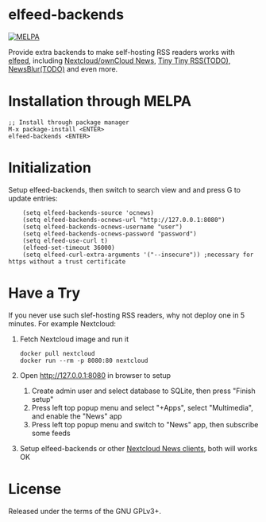 elfeed-backends
==============
[![MELPA](http://melpa.org/packages/elfeed-org-badge.svg)](http://melpa.org/#/elfeed-org)

Provide extra backends to make self-hosting RSS readers works
with [elfeed](https://github.com/skeeto/elfeed),
including
[Nextcloud/ownCloud News](https://nextcloud.com/),
[Tiny Tiny RSS(TODO)](https://tt-rss.org/fox/tt-rss),
[NewsBlur(TODO)](https://newsblur.com/) and even more.

# Installation through MELPA

    ;; Install through package manager
    M-x package-install <ENTER>
    elfeed-backends <ENTER>

# Initialization
Setup elfeed-backends, then switch to search view and and press G to update entries:

        (setq elfeed-backends-source 'ocnews)
        (setq elfeed-backends-ocnews-url "http://127.0.0.1:8080")
        (setq elfeed-backends-ocnews-username "user")
        (setq elfeed-backends-ocnews-password "password")
        (setq elfeed-use-curl t)
        (elfeed-set-timeout 36000)
        (setq elfeed-curl-extra-arguments '("--insecure")) ;necessary for https without a trust certificate

# Have a Try
If you never use such slef-hosting RSS readers, why not deploy one in 5 minutes. For
example Nextcloud:

1.  Fetch Nextcloud image and run it

        docker pull nextcloud
        docker run --rm -p 8080:80 nextcloud

2.  Open <http://127.0.0.1:8080> in browser to setup
    1.  Create admin user and select database to SQLite, then press "Finish setup"
    2.  Press left top popup menu and select "+Apps", select
        "Multimedia", and enable the "News" app
    3.  Press left top popup menu and switch to "News" app, then
        subscribe some feeds

3.  Setup elfeed-backends or
    other
    [Nextcloud News clients](https://github.com/owncloud/News-Android-App),
    both will works OK

# License

Released under the terms of the GNU GPLv3+.
